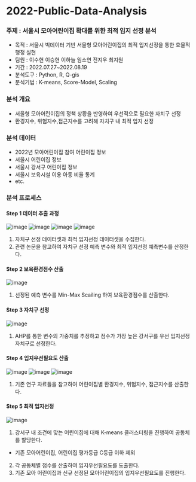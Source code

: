 # 2022-Public-Data-Analysis

### 주제 : 서울시 모아어린이집 확대를 위한 최적 입지 선정 분석
- 목적 : 서울시 빅데이터 기반 서울형 모아어린이집의 최적 입지선정을 통한 효율적 행정 실현
- 팀원 : 이수현 이승현 이하늘 임소연 전지우 최지원
- 기간 : 2022.07.27~2022.08.19
- 분석도구 : Python, R, Q-gis
- 분석기법 : K-means, Score-Model, Scaling


### 분석 개요 
- 서울형 모아어린이집의 정책 상황을 반영하여 우선적으로 필요한 자치구 선정
- 환경지수, 위험지수,접근지수를 고려해 자치구 내 최적 입지 선정


### 분석 데이터
- 2022년 모아어린이집 참여 어린이집 정보
- 서울시 어린이집 정보
- 서울시 강서구 어린이집 정보
- 서울시 보육시설 이용 아동 비율 통계 
- etc.

### 분석 프로세스

#### Step 1 데이터 추출 과정
![image](https://user-images.githubusercontent.com/64217874/197401898-be71480f-0c8b-44cb-90da-6e1274803393.png)
![image](https://user-images.githubusercontent.com/64217874/197401901-0b1fcf15-90ae-4525-bbd5-9683567dd1ce.png)
![image](https://user-images.githubusercontent.com/64217874/197401912-c6cf85b2-eeb6-494b-9aa4-9152338791f9.png)
![image](https://user-images.githubusercontent.com/64217874/197401915-940ae040-b1d2-4826-944e-9c27f7a209da.png)

1) 자치구 선정 데이터셋과 최적 입지선정 데이터셋을 수집한다.
2) 관련 논문을 참고하여 자치구 선정 예측 변수와 최적 입지선정 예측변수를 산정한다.

#### Step 2 보육환경점수 산출
![image](https://user-images.githubusercontent.com/64217874/197401597-0c0ae78d-8665-4710-8bd4-7e7774954b03.png)
1) 선정된 예측 변수를 Min-Max Scailing 하여 보육환경점수를 산출한다.

#### Step 3 자치구 선정
![image](https://user-images.githubusercontent.com/64217874/197401613-c336d5a2-485f-4c4d-b242-ab1a010f5b6e.png)
1) AHP를 통한 변수의 가중치를 추정하고 점수가 가장 높은 강서구를 우선 입지선정 자치구로 선정한다.

#### Step 4 입지우선필요도 산출 
![image](https://user-images.githubusercontent.com/64217874/197401952-6156db14-a2de-49be-ac31-90cbcfec1eb0.png)
![image](https://user-images.githubusercontent.com/64217874/197402494-4545946a-6d83-4db3-988f-cde8ed859cbc.png)
![image](https://user-images.githubusercontent.com/64217874/197401961-e9219fe0-3928-4bc6-b834-54db08b16e9d.png)
1) 기존 연구 자료들을 참고하여 어린이집별 환경지수, 위험지수, 접근지수를 산출한다.

#### Step 5 최적 입지선정 
![image](https://user-images.githubusercontent.com/64217874/197401674-86ee8863-3ac7-4617-b034-1debd1f9f1e5.png)
1) 강서구 내 조건에 맞는 어린이집에 대해 K-means 클러스터링을 진행하여 공동체를 할당한다.
* 기존 모아어린이집, 어린이집 평가등급 C등급 이하 제외
2) 각 공동체별 점수를 산출하여 입지우선필요도를 도출한다.
3) 기존 모아 어린이집과 신규 선정된 모아어린이집의 입지우선필요도를 진행한다.
